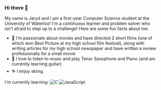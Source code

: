 ### Hi there 👋

My name is Jaryd and I am a first-year Computer Science student at the University of Waterloo! I'm a continuous learner and problem solver who isn't afraid to step up to a challenge! Here are some fun facts about me:

- 🎥 I'm passionate about movies and have directed 2 short films (one of which won Best Picture at my high school film festival), along with writing articles for my high school newspaper and have written a review professionally for a small movie
- 🎵 I love to listen to music and play Tenor Saxophone and Piano (and am currently learning guitar)
- ⛷️ I enjoy skiing

I'm currently learning: 
![C](https://img.shields.io/badge/c-%2300599C.svg?style=for-the-badge&logo=c&logoColor=white) ![JavaScript](https://img.shields.io/badge/javascript-%23323330.svg?style=for-the-badge&logo=javascript&logoColor=%23F7DF1E)

<!--
**jarydo/jarydo** is a ✨ _special_ ✨ repository because its `README.md` (this file) appears on your GitHub profile.

Here are some ideas to get you started:

- 🔭 I’m currently working on ...
- 🌱 I’m currently learning ...
- 👯 I’m looking to collaborate on ...
- 🤔 I’m looking for help with ...
- 💬 Ask me about ...
- 📫 How to reach me: ...
- 😄 Pronouns: ...
- ⚡ Fun fact: ...
-->
